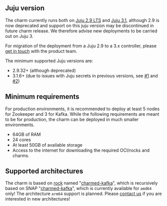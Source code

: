 ## Juju version

The charm currently runs both on [Juju 2.9 LTS](https://github.com/juju/juju/releases) and [Juju 3.1](https://github.com/juju/juju/releases), although 2.9 is now deprecated and support on this juju version may be discontinued in future charm release. We therefore advise new deployments to be carried out on Juju 3. 

For migration of the deployment from a Juju 2.9 to a 3.x controller, please [get in touch](/t/13107) with the product team. 

The minimum supported Juju versions are:

* 2.9.32+ (although deprecated)
* 3.1.6+ (due to issues with Juju secrets in previous versions, see [#1](https://bugs.launchpad.net/juju/+bug/2029285) and [#2](https://bugs.launchpad.net/juju/+bug/2029282))

## Minimum requirements

For production environments, it is recommended to deploy at least 5 nodes for Zookeeper and 3 for Kafka. While the following requirements are meant to be for production, the charm can be deployed in much smaller environments.

- 64GB of RAM
- 24 cores
- At least 50GB of available storage
- Access to the internet for downloading the required OCI/rocks and charms.

## Supported architectures

The charm is based on [rock](https://github.com/canonical/charmed-kafka-rock) named "[charmed-kafka](https://github.com/canonical/charmed-kafka-rock/pkgs/container/charmed-kafka)", which is recursively based on SNAP "[charmed-kafka](https://snapcraft.io/charmed-kafka)", which is currently available for `amd64` only! The architecture `arm64` support is planned. Please [contact us](/t/charmed-kafka-k8s-documentation-reference-contacts/13206) if you are interested in new architectures!